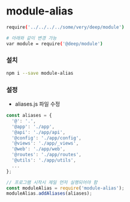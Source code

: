 # module-alias

``` bash
require('../../../../some/very/deep/module')

# 아래와 같이 변경 가능
var module = require('@deep/module')
```

### 설치

``` bash
npm i --save module-alias
```

### 설정

- aliases.js 파일 수정

``` js
const aliases = {
  '@': '.',
  '@app': './app',
  '@api': './app/api',
  '@config': './app/config',
  '@views': './app/_views',
  '@web': './app/web',
  '@routes': './app/routes',
  '@utils': './app/utils',
  ...
};

// 프로그램 시작시 제일 먼저 실행되어야 함
const moduleAlias = require('module-alias');
moduleAlias.addAliases(aliases);
```
